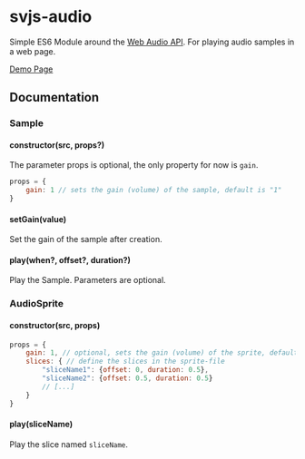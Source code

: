 # svjs-audio

Simple ES6 Module around the [Web Audio API](https://developer.mozilla.org/de/docs/Web/API/Web_Audio_API).
For playing audio samples in a web page.

[Demo Page](https://shaack.com/projekte/svjs-audio)

## Documentation

### Sample

#### constructor(src, props?)

The parameter props is optional, the only property for now is `gain`.

```js
props = {
    gain: 1 // sets the gain (volume) of the sample, default is "1"
}
```

#### setGain(value)

Set the gain of the sample after creation.

#### play(when?, offset?, duration?)

Play the Sample. Parameters are optional.

### AudioSprite

#### constructor(src, props)

```js
props = {
    gain: 1, // optional, sets the gain (volume) of the sprite, default is "1"
    slices: { // define the slices in the sprite-file
        "sliceName1": {offset: 0, duration: 0.5},
        "sliceName2": {offset: 0.5, duration: 0.5}
        // [...]
    }
}
```

#### play(sliceName)

Play the slice named `sliceName`.